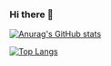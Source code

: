 ### Hi there 👋

<!--
**CongVan/CongVan** is a ✨ _special_ ✨ repository because its `README.md` (this file) appears on your GitHub profile.

Here are some ideas to get you started:

- 🔭 I’m currently working on ...
- 🌱 I’m currently learning ...
- 👯 I’m looking to collaborate on ...
- 🤔 I’m looking for help with ...
- 💬 Ask me about ...
- 📫 How to reach me: ...
- 😄 Pronouns: ...
- ⚡ Fun fact: ...https://readme-stats-congvan1.vercel.app/
-->
[![Anurag's GitHub stats](https://readme-stats-congvan1.vercel.app/api?username=CongVan&count_private=true&show_icons=true)](https://github.com/anuraghazra/github-readme-stats)


[![Top Langs](https://readme-stats-congvan1.vercel.app/api/top-langs/?username=CongVan)](https://github.com/anuraghazra/github-readme-stats)
